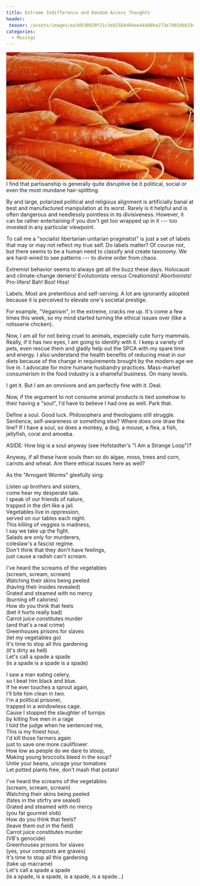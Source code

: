 ```yaml
---
title: Extreme Indifference and Random Access Thoughts
header:
 teaser: /assets/images/ea3db30920f21c3e81584d04ee44408be273e7d01db6194895f7_640_carrots.jpg
categories:
  - Musings
---
```

<img src="/assets/images/ea3db30920f21c3e81584d04ee44408be273e7d01db6194895f7_640_carrots.jpg">I find that partisanship is generally quite disruptive be it political, social or even the most mundane hair-splitting.

By and large, polarized political and religious alignment is artificially banal at best and manufactured manipulation at its worst. Rarely is it helpful and is often dangerous and needlessly pointless in its divisiveness. However, it can be rather entertaining if you don't get too wrapped up in it --- too invested in any particular viewpoint.

To call me a "socialist libertarian unitarian pragmatist" is just a set of labels that may or may not reflect my true self. Do labels matter? Of course not, but there seems to be a human need to classify and create taxonomy. We are hard-wired to see patterns --- to divine order from chaos.

Extremist behavior seems to always get all the buzz these days. Holocaust and climate-change deniers! Evolutionists versus Creationists! Abortionists! Pro-lifers! Bah! Boo! Hiss!

Labels. Most are pretentious and self-serving. A lot are ignorantly adopted because it is perceived to elevate one's societal prestige.

For example, "Veganism", in the extreme, cracks me up. It's come a few times this week, so my mind started turning the ethical issues over (like a rotisserie chicken).

Now, I am all for not being cruel to animals, especially cute furry mammals. Really, if it has two eyes, I am going to identify with it. I keep a variety of pets, even rescue them and gladly help out the SPCA with my spare time and energy. I also understand the health benefits of reducing meat in our diets because of the change in requirements brought by the modern age we live in. I advocate for more humane husbandry practices. Mass-market consumerism in the food industry is a shameful business. On many levels.

I get it. But I am an omnivore and am perfectly fine with it. Deal.

Now, if the argument to not consume animal products is tied somehow to their having a "soul", I'd have to believe I had one as well. Park that.

Define a soul. Good luck. Philosophers and theologians still struggle. Sentience, self-awareness or something else? Where does one draw the line? If I have a soul, so does a monkey, a dog, a mouse, a flea, a fish, jellyfish, coral and amoeba.

ASIDE: How big is a soul anyway (see Hofstadter's "I Am a Strange Loop")?

Anyway, if all these have souls then so do algae, moss, trees and corn, carrots and wheat. Are there ethical issues here as well?

As the "Arrogant Worms" gleefully sing:

Listen up brothers and sisters,  
 come hear my desperate tale.  
 I speak of our friends of nature,  
 trapped in the dirt like a jail.  
 Vegetables live in oppression,  
 served on our tables each night.  
 This killing of veggies is madness,  
 I say we take up the fight.  
 Salads are only for murderers,  
 coleslaw's a fascist regime.  
 Don't think that they don't have feelings,  
 just cause a radish can't scream.

I've heard the screams of the vegetables  
 (scream, scream, scream)  
 Watching their skins being peeled  
 (having their insides revealed)  
 Grated and steamed with no mercy  
 (burning off calories)  
 How do you think that feels  
 (bet it hurts really bad)  
 Carrot juice constitutes murder  
 (and that's a real crime)  
 Greenhouses prisons for slaves  
 (let my vegetables go)  
 It's time to stop all this gardening  
 (it's dirty as hell)  
 Let's call a spade a spade  
 (is a spade is a spade is a spade)

I saw a man eating celery,  
 so I beat him black and blue.  
 If he ever touches a sprout again,  
 I'll bite him clean in two.  
 I'm a political prisoner,  
 trapped in a windowless cage.  
 Cause I stopped the slaughter of turnips  
 by killing five men in a rage  
 I told the judge when he sentenced me,  
 This is my finest hour,  
 I'd kill those farmers again  
 just to save one more cauliflower  
 How low as people do we dare to stoop,  
 Making young broccolis bleed in the soup?  
 Untie your beans, uncage your tomatoes  
 Let potted plants free, don't mash that potato!

I've heard the screams of the vegetables  
 (scream, scream, scream)  
 Watching their skins being peeled  
 (fates in the stirfry are sealed)  
 Grated and steamed with no mercy  
 (you fat gourmet slob)  
 How do you think that feels?  
 (leave them out in the field)  
 Carrot juice constitutes murder  
 (V8's genocide)  
 Greenhouses prisons for slaves  
 (yes, your composts are graves)  
 It's time to stop all this gardening  
 (take up macrame)  
 Let's call a spade a spade  
 (is a spade, is a spade, is a spade, is a spade...)